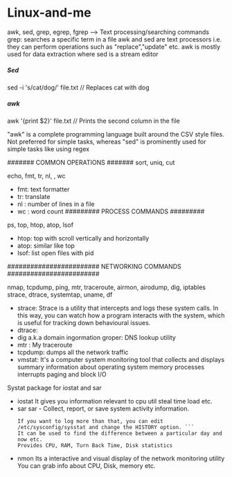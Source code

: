 # Linux-and-me

awk, sed, grep, egrep, fgrep --> Text processing/searching commands
grep: searches a specific term in a file
awk and sed are text processors i.e. they can perform operations such as "replace","update" etc.
awk is mostly used for data extraction where sed is a stream editor

##### Sed #####
sed -i 's/cat/dog/' file.txt // Replaces cat with dog

##### awk ####
awk '{print $2}' file.txt // Prints the second column in the file

"awk" is a complete programming language built around the CSV style files. Not preferred for simple tasks,
whereas "sed" is prominently used for simple tasks like using regex

####### COMMON OPERATIONS #######
sort, uniq, cut 

echo, fmt, tr, nl, , wc
* fmt: text formatter
* tr: translate
* nl : number of lines in a file
* wc : word count
######### PROCESS COMMANDS #########

ps, top, htop, atop, lsof 
* htop: top with scroll vertically and horizontally
* atop: similar like top
* lsof: list open files with pid

######################## NETWORKING COMMANDS ########################

nmap, tcpdump, ping, mtr, traceroute, airmon, airodump, dig, iptables
strace, dtrace, systemtap, uname, df

* strace: Strace is a utility that intercepts and logs these system calls. In this way, you can watch how a program interacts with the system, which is useful for tracking down behavioural issues. 
* dtrace: 
* dig a.k.a domain ingormation groper: DNS lookup utility
* mtr : My traceroute
* tcpdump: dumps all the network traffic
* vmstat: 
  It's a computer system monitoring tool that collects and displays summary information about 
        operating system memory
        processes
        interrupts
        paging and block I/O

Systat package for iostat and sar
* iostat 
    It gives you information relevant to cpu util steal time load etc.
* sar
    sar - Collect, report, or save system activity information. 
    ```sar is a classic Linux tool that is part of the sysstat package and should be available in just about any major distribution with your regular package manager. Once installed, it will be enabled on a Red Hat-based system, but on a Debian-based system (like Ubuntu), you might have to edit /etc/default/sysstat, and make sure that ENABLED is set to true. On a Red Hat-based system, sar will log seven days of statistics by default. 
    If you want to log more than that, you can edit /etc/sysconfig/sysstat and change the HISTORY option. ```
    It can be used to find the difference between a particular day and now etc.
    Provides CPU, RAM, Turn Back Time, Disk statistics
* nmon
    Its a interactive and visual display of the network monitoring utility
    You can grab info about CPU, Disk, memory etc.
